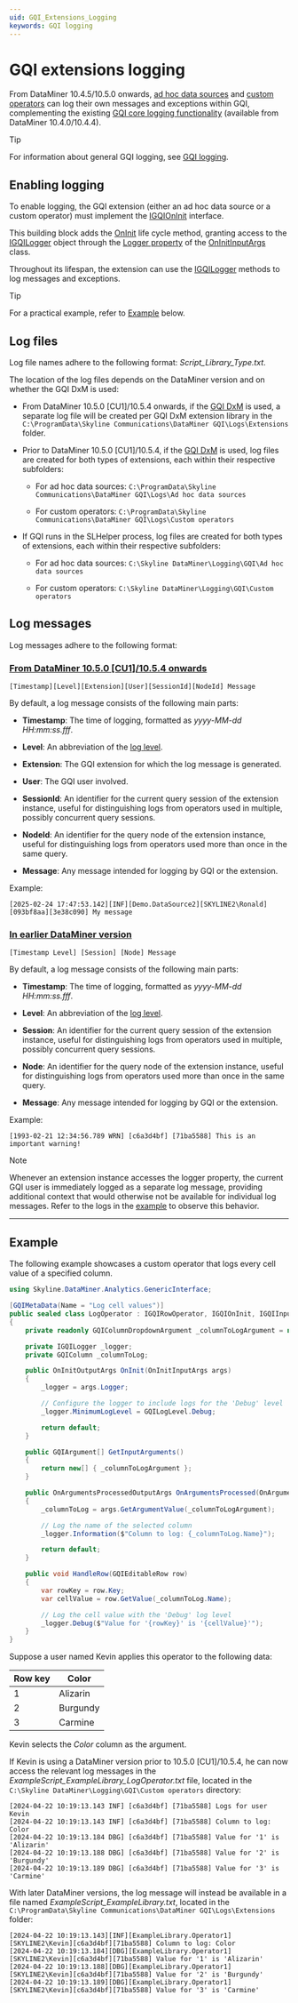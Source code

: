 ```yaml
---
uid: GQI_Extensions_Logging
keywords: GQI logging
---
```


# GQI extensions logging

From DataMiner 10.4.5/10.5.0 onwards<!-- RN 39043 -->, [ad hoc data sources](xref:GQI_Ad_hoc_data_sources) and [custom operators](xref:GQI_Custom_Operator) can log their own messages and exceptions within GQI, complementing the existing [GQI core logging functionality](xref:GQI_Logging) (available from DataMiner 10.4.0/10.4.4).

> [!TIP]
> For information about general GQI logging, see [GQI logging](xref:GQI_Logging).

## Enabling logging

To enable logging, the GQI extension (either an ad hoc data source or a custom operator) must implement the [IGQIOnInit](xref:GQI_IGQIOnInit) interface.

This building block adds the [OnInit](xref:GQI_IGQIOnInit#oninitoutputargs-oninitoninitinputargs-args) life cycle method, granting access to the [IGQILogger](xref:GQI_IGQILogger) object through the [Logger property](xref:GQI_OnInitInputArgs#properties) of the [OnInitInputArgs](xref:GQI_OnInitInputArgs) class.

Throughout its lifespan, the extension can use the [IGQILogger](xref:GQI_IGQILogger) methods to log messages and exceptions.

> [!TIP]
> For a practical example, refer to [Example](#example) below.

## Log files

Log file names adhere to the following format: *Script_Library_Type.txt*.

The location of the log files depends on the DataMiner version and on whether the GQI DxM is used:

- From DataMiner 10.5.0 [CU1]/10.5.4 onwards, if the [GQI DxM](xref:GQI_DxM) is used, a separate log file will be created per GQI DxM extension library in the `C:\ProgramData\Skyline Communications\DataMiner GQI\Logs\Extensions` folder.

- Prior to DataMiner 10.5.0 [CU1]/10.5.4, if the [GQI DxM](xref:GQI_DxM) is used, log files are created for both types of extensions, each within their respective subfolders:

  - For ad hoc data sources: `C:\ProgramData\Skyline Communications\DataMiner GQI\Logs\Ad hoc data sources`

  - For custom operators: `C:\ProgramData\Skyline Communications\DataMiner GQI\Logs\Custom operators`

- If GQI runs in the SLHelper process, log files are created for both types of extensions, each within their respective subfolders:

  - For ad hoc data sources: `C:\Skyline DataMiner\Logging\GQI\Ad hoc data sources`

  - For custom operators: `C:\Skyline DataMiner\Logging\GQI\Custom operators`

## Log messages

Log messages adhere to the following format:

### [From DataMiner 10.5.0 [CU1]/10.5.4 onwards](#tab/tabid-1)

<!-- RN 42355 -->

```log
[Timestamp][Level][Extension][User][SessionId][NodeId] Message
```

By default, a log message consists of the following main parts:

- **Timestamp**: The time of logging, formatted as *yyyy-MM-dd HH:mm:ss.fff*.

- **Level**: An abbreviation of the [log level](xref:GQI_GQILogLevel).

- **Extension**: The GQI extension for which the log message is generated.

- **User**: The GQI user involved.

- **SessionId**: An identifier for the current query session of the extension instance, useful for distinguishing logs from operators used in multiple, possibly concurrent query sessions.

- **NodeId**: An identifier for the query node of the extension instance, useful for distinguishing logs from operators used more than once in the same query.

- **Message**: Any message intended for logging by GQI or the extension.

Example:

```log
[2025-02-24 17:47:53.142][INF][Demo.DataSource2][SKYLINE2\Ronald][093bf8aa][3e38c090] My message
```

### [In earlier DataMiner version](#tab/tabid-2)

```log
[Timestamp Level] [Session] [Node] Message
```

By default, a log message consists of the following main parts:

- **Timestamp**: The time of logging, formatted as *yyyy-MM-dd HH:mm:ss.fff*.

- **Level**: An abbreviation of the [log level](xref:GQI_GQILogLevel).

- **Session**: An identifier for the current query session of the extension instance, useful for distinguishing logs from operators used in multiple, possibly concurrent query sessions.

- **Node**: An identifier for the query node of the extension instance, useful for distinguishing logs from operators used more than once in the same query.

- **Message**: Any message intended for logging by GQI or the extension.

Example:

```log
[1993-02-21 12:34:56.789 WRN] [c6a3d4bf] [71ba5588] This is an important warning!
```

> [!NOTE]
> Whenever an extension instance accesses the logger property, the current GQI user is immediately logged as a separate log message, providing additional context that would otherwise not be available for individual log messages. Refer to the logs in the [example](#example) to observe this behavior.

***

## Example

The following example showcases a custom operator that logs every cell value of a specified column.

```csharp
using Skyline.DataMiner.Analytics.GenericInterface;

[GQIMetaData(Name = "Log cell values")]
public sealed class LogOperator : IGQIRowOperator, IGQIOnInit, IGQIInputArguments
{
    private readonly GQIColumnDropdownArgument _columnToLogArgument = new GQIColumnDropdownArgument("Column to log") { IsRequired = true };

    private IGQILogger _logger;
    private GQIColumn _columnToLog;

    public OnInitOutputArgs OnInit(OnInitInputArgs args)
    {
        _logger = args.Logger;

        // Configure the logger to include logs for the 'Debug' level
        _logger.MinimumLogLevel = GQILogLevel.Debug;

        return default;
    }

    public GQIArgument[] GetInputArguments()
    {
        return new[] { _columnToLogArgument };
    }

    public OnArgumentsProcessedOutputArgs OnArgumentsProcessed(OnArgumentsProcessedInputArgs args)
    {
        _columnToLog = args.GetArgumentValue(_columnToLogArgument);

        // Log the name of the selected column
        _logger.Information($"Column to log: {_columnToLog.Name}");

        return default;
    }

    public void HandleRow(GQIEditableRow row)
    {
        var rowKey = row.Key;
        var cellValue = row.GetValue(_columnToLog.Name);

        // Log the cell value with the 'Debug' log level
        _logger.Debug($"Value for '{rowKey}' is '{cellValue}'");
    }
}
```

Suppose a user named Kevin applies this operator to the following data:

| Row key | Color |
|--|--|
| 1 | Alizarin |
| 2 | Burgundy |
| 3 | Carmine |

Kevin selects the *Color* column as the argument.

If Kevin is using a DataMiner version prior to 10.5.0 [CU1]/10.5.4, he can now access the relevant log messages in the *ExampleScript_ExampleLibrary_LogOperator.txt* file, located in the `C:\Skyline DataMiner\Logging\GQI\Custom operators` directory:

```log
[2024-04-22 10:19:13.143 INF] [c6a3d4bf] [71ba5588] Logs for user Kevin
[2024-04-22 10:19:13.143 INF] [c6a3d4bf] [71ba5588] Column to log: Color
[2024-04-22 10:19:13.184 DBG] [c6a3d4bf] [71ba5588] Value for '1' is 'Alizarin'
[2024-04-22 10:19:13.188 DBG] [c6a3d4bf] [71ba5588] Value for '2' is 'Burgundy'
[2024-04-22 10:19:13.189 DBG] [c6a3d4bf] [71ba5588] Value for '3' is 'Carmine'
```

With later DataMiner versions, the log message will instead be available in a file named *ExampleScript_ExampleLibrary.txt*, located in the `C:\ProgramData\Skyline Communications\DataMiner GQI\Logs\Extensions` folder:

```log
[2024-04-22 10:19:13.143][INF][ExampleLibrary.Operator1][SKYLINE2\Kevin][c6a3d4bf][71ba5588] Column to log: Color
[2024-04-22 10:19:13.184][DBG][ExampleLibrary.Operator1][SKYLINE2\Kevin][c6a3d4bf][71ba5588] Value for '1' is 'Alizarin'
[2024-04-22 10:19:13.188][DBG][ExampleLibrary.Operator1][SKYLINE2\Kevin][c6a3d4bf][71ba5588] Value for '2' is 'Burgundy'
[2024-04-22 10:19:13.189][DBG][ExampleLibrary.Operator1][SKYLINE2\Kevin][c6a3d4bf][71ba5588] Value for '3' is 'Carmine'
